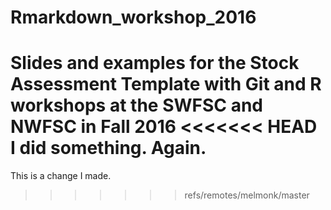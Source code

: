 # Rmarkdown_workshop_2016
Slides and examples for the Stock Assessment Template with Git and R workshops at the SWFSC and NWFSC in Fall 2016
<<<<<<< HEAD
I did something.
Again.
=======

This is a change I made.
>>>>>>> refs/remotes/melmonk/master
